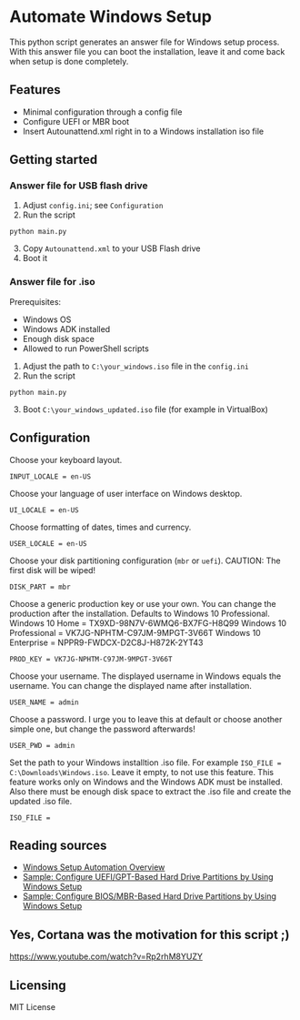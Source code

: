 # Automate Windows Setup

This python script generates an answer file for Windows setup process. With this answer file you can
boot the installation, leave it and come back when setup is done completely.

## Features

* Minimal configuration through a config file
* Configure UEFI or MBR boot
* Insert Autounattend.xml right in to a Windows installation iso file

## Getting started

### Answer file for USB flash drive

1. Adjust `config.ini`; see `Configuration`
2. Run the script
```
python main.py
```
3. Copy `Autounattend.xml` to your USB Flash drive
4. Boot it

### Answer file for .iso

Prerequisites:
* Windows OS
* Windows ADK installed
* Enough disk space
* Allowed to run PowerShell scripts

1. Adjust the path to `C:\your_windows.iso` file in the `config.ini`
2. Run the script
```
python main.py
```
3. Boot `C:\your_windows_updated.iso` file (for example in VirtualBox)

## Configuration

Choose your keyboard layout.
```
INPUT_LOCALE = en-US
```
Choose your language of user interface on Windows desktop.
```
UI_LOCALE = en-US
```
Choose formatting of dates, times and currency.
```
USER_LOCALE = en-US
```
Choose your disk partitioning configuration (`mbr` or `uefi`). CAUTION: The first disk will be wiped!
```
DISK_PART = mbr
```
Choose a generic production key or use your own. You can change the production after the
installation. Defaults to Windows 10 Professional.
Windows 10 Home = TX9XD-98N7V-6WMQ6-BX7FG-H8Q99
Windows 10 Professional = VK7JG-NPHTM-C97JM-9MPGT-3V66T
Windows 10 Enterprise = NPPR9-FWDCX-D2C8J-H872K-2YT43
```
PROD_KEY = VK7JG-NPHTM-C97JM-9MPGT-3V66T
```
Choose your username. The displayed username in Windows equals the username. You can change the displayed name
after installation.
```
USER_NAME = admin
```
Choose a password. I urge you to leave this at default or choose another simple one, but change the password afterwards! 
```
USER_PWD = admin
```
Set the path to your Windows installtion .iso file. For example `ISO_FILE = C:\Downloads\Windows.iso`. Leave it
empty, to not use this feature. This feature works only on Windows and the Windows ADK must be
installed. Also there must be enough disk space to extract the .iso file and create the updated .iso
file.
```
ISO_FILE = 
```

## Reading sources

- [Windows Setup Automation Overview](https://docs.microsoft.com/en-us/windows-hardware/manufacture/desktop/windows-setup-automation-overview)
- [Sample: Configure UEFI/GPT-Based Hard Drive Partitions by Using Windows Setup](https://docs.microsoft.com/en-us/previous-versions/windows/it-pro/windows-8.1-and-8/hh825702%28v%3dwin.10%29)
- [Sample: Configure BIOS/MBR-Based Hard Drive Partitions by Using Windows Setup](https://docs.microsoft.com/en-us/previous-versions/windows/it-pro/windows-8.1-and-8/hh825701%28v%3dwin.10%29)

## Yes, Cortana was the motivation for this script ;)

https://www.youtube.com/watch?v=Rp2rhM8YUZY

## Licensing

MIT License

